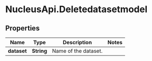 # NucleusApi.Deletedatasetmodel

## Properties
Name | Type | Description | Notes
------------ | ------------- | ------------- | -------------
**dataset** | **String** | Name of the dataset. | 


